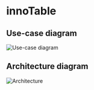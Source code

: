 # innoTable

## Use-case diagram

![Use-case diagram](https://i.imgur.com/wPP2NUc.png)

## Architecture diagram

![Architecture](https://i.imgur.com/v90RhEd.png)